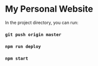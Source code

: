 # My Personal Website


In the project directory, you can run:

### `git push origin master`
### `npm run deploy`
### `npm start`